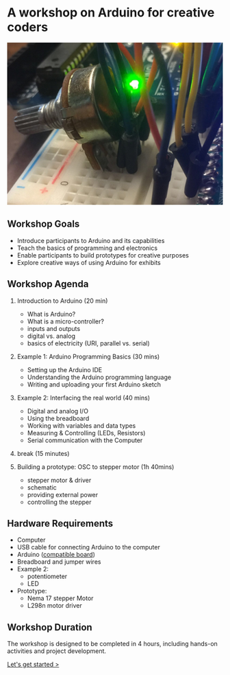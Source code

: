 # A workshop on Arduino for creative coders
![](media/closeup.jpg)

## Workshop Goals
- Introduce participants to Arduino and its capabilities
- Teach the basics of programming and electronics
- Enable participants to build prototypes for creative purposes
- Explore creative ways of using Arduino for exhibits

## Workshop Agenda

1. Introduction to Arduino (20 min)
    - What is Arduino?
    - What is a micro-controller?
    - inputs and outputs
    - digital vs. analog
    - basics of electricity (URI, parallel vs. serial)

2. Example 1: Arduino Programming Basics (30 mins)
    - Setting up the Arduino IDE
    - Understanding the Arduino programming language
    - Writing and uploading your first Arduino sketch

3. Example 2: Interfacing the real world (40 mins)
    - Digital and analog I/O    
    - Using the breadboard
    - Working with variables and data types
    - Measuring & Controlling (LEDs, Resistors)
    - Serial communication with the Computer

4. break (15 minutes)

5. Building a prototype: OSC to stepper motor (1h 40mins)
    - stepper motor & driver
    - schematic
    - providing external power
    - controlling the stepper


## Hardware Requirements
- Computer
- USB cable for connecting Arduino to the computer
- Arduino ([compatible board](https://en.wikipedia.org/wiki/List_of_Arduino_boards_and_compatible_systems))
- Breadboard and jumper wires
- Example 2: 
    - potentiometer
    - LED
- Prototype:
    - Nema 17 stepper Motor
    - L298n motor driver


## Workshop Duration
The workshop is designed to be completed in 4 hours, including hands-on activities and project development.

[Let's get started >](1_arduino.md)